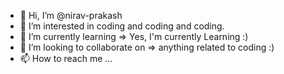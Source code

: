 - 👋 Hi, I’m @nirav-prakash
- 👀 I’m interested in coding and coding and coding.
- 🌱 I’m currently learning => Yes, I'm currently Learning :)
- 💞️ I’m looking to collaborate on => anything related to coding :)
- 📫 How to reach me ...

<!---
nirav-prakash/nirav-prakash is a ✨ special ✨ repository because its `README.md` (this file) appears on your GitHub profile.
You can click the Preview link to take a look at your changes.
--->
